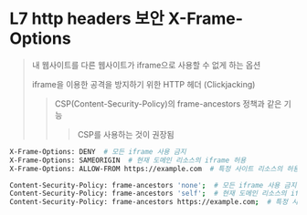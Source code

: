 # L7 http headers 보안 X-Frame-Options

> 내 웹사이트를 다른 웹사이트가 iframe으로 사용할 수 없게 하는 옵션
>
> iframe을 이용한 공격을 방지하기 위한 HTTP 헤더 (Clickjacking)
>
> > CSP(Content-Security-Policy)의 frame-ancestors 정책과 같은 기능
> >
> > > CSP를 사용하는 것이 권장됨

```sh
X-Frame-Options: DENY  # 모든 iframe 사용 금지
X-Frame-Options: SAMEORIGIN  # 현재 도메인 리소스의 iframe 허용
X-Frame-Options: ALLOW-FROM https://example.com  # 특정 사이트 리소스의 허용 (일부 브라우저에서만 지원)

Content-Security-Policy: frame-ancestors 'none';  # 모든 iframe 사용 금지
Content-Security-Policy: frame-ancestors 'self';  # 현재 도메인 리소스의 iframe 허용
Content-Security-Policy: frame-ancestors https://example.com;  # 특정 사이트 리소스의 허용 (일부 브라우저에서만 지원)
```
